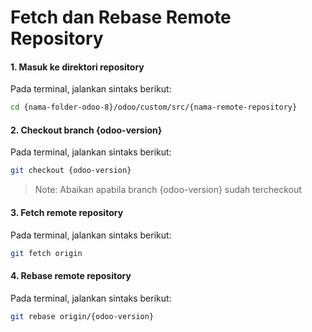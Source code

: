 # Fetch dan Rebase Remote Repository

#### 1. Masuk ke direktori repository

Pada terminal, jalankan sintaks berikut:

````bash
cd {nama-folder-odoo-8}/odoo/custom/src/{nama-remote-repository}
````

#### 2. Checkout branch {odoo-version}

Pada terminal, jalankan sintaks berikut:

````bash
git checkout {odoo-version}
````
> Note: Abaikan apabila branch {odoo-version} sudah tercheckout

#### 3. Fetch remote repository

Pada terminal, jalankan sintaks berikut:

````bash
git fetch origin
````

#### 4. Rebase remote repository

Pada terminal, jalankan sintaks berikut:

````bash
git rebase origin/{odoo-version}
````
